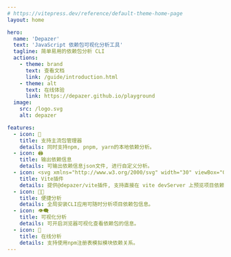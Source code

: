 ```yaml
---
# https://vitepress.dev/reference/default-theme-home-page
layout: home

hero:
  name: 'Depazer'
  text: 'JavaScript 依赖包可视化分析工具'
  tagline: 简单易用的依赖包分析 CLI
  actions:
    - theme: brand
      text: 查看文档
      link: /guide/introduction.html
    - theme: alt
      text: 在线体验
      link: https://depazer.github.io/playground
  image:
    src: /logo.svg
    alt: depazer

features:
  - icon: 🦾
    title: 支持主流包管理器
    details: 同时支持npm, pnpm, yarn的本地依赖分析。
  - icon: 🖨️
    title: 输出依赖信息
    details: 可输出依赖信息json文件, 进行自定义分析。
  - icon: <svg xmlns="http://www.w3.org/2000/svg" width="30" viewBox="0 0 256 256.32"><defs><linearGradient id="a" x1="-.828%" x2="57.636%" y1="7.652%" y2="78.411%"><stop offset="0%" stop-color="#41D1FF"/><stop offset="100%" stop-color="#BD34FE"/></linearGradient><linearGradient id="b" x1="43.376%" x2="50.316%" y1="2.242%" y2="89.03%"><stop offset="0%" stop-color="#FFEA83"/><stop offset="8.333%" stop-color="#FFDD35"/><stop offset="100%" stop-color="#FFA800"/></linearGradient></defs><path fill="url(#a)" d="M255.153 37.938 134.897 252.976c-2.483 4.44-8.862 4.466-11.382.048L.875 37.958c-2.746-4.814 1.371-10.646 6.827-9.67l120.385 21.517a6.537 6.537 0 0 0 2.322-.004l117.867-21.483c5.438-.991 9.574 4.796 6.877 9.62Z"/><path fill="url(#b)" d="M185.432.063 96.44 17.501a3.268 3.268 0 0 0-2.634 3.014l-5.474 92.456a3.268 3.268 0 0 0 3.997 3.378l24.777-5.718c2.318-.535 4.413 1.507 3.936 3.838l-7.361 36.047c-.495 2.426 1.782 4.5 4.151 3.78l15.304-4.649c2.372-.72 4.652 1.36 4.15 3.788l-11.698 56.621c-.732 3.542 3.979 5.473 5.943 2.437l1.313-2.028 72.516-144.72c1.215-2.423-.88-5.186-3.54-4.672l-25.505 4.922c-2.396.462-4.435-1.77-3.759-4.114l16.646-57.705c.677-2.35-1.37-4.583-3.769-4.113Z"/></svg>
    title: Vite插件
    details: 提供@depazer/vite插件, 支持直接在 vite devServer 上预览项目依赖包关系。
  - icon: 🧑‍💻
    title: 便捷分析
    details: 全局安装CLI应用可随时分析项目依赖包信息。
  - icon: 👁️‍🗨️
    title: 可视化分析
    details: 可开启浏览器可视化查看依赖包的信息。
  - icon: 🎠
    title: 在线分析
    details: 支持使用npm注册表模拟模块依赖关系。
---
```


<style>
.image-src[alt="depazer"] {
    max-width: 160px;
    max-height: 160px;
}

@media (min-width: 640px) {
.image-src[alt="depazer"] {
    max-width: 200px;
    max-height: 200px;
}
}

@media (min-width: 960px) {
.image-src[alt="depazer"] {
    max-width: 340px;
    max-height: 340px;
}
}
</style>
